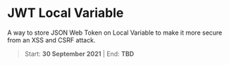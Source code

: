 # JWT Local Variable
A way to store JSON Web Token on Local Variable to make it more secure from an XSS and CSRF attack.

>Start: __30 September 2021__ | End: __TBD__
